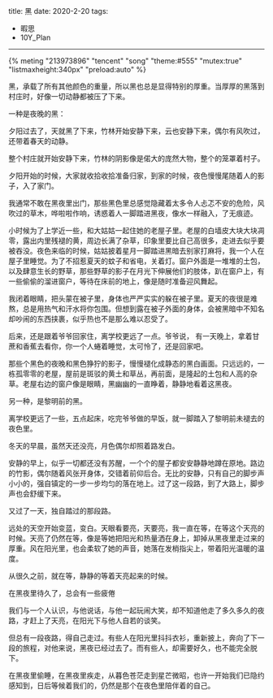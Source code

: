 title: 黑
date: 2020-2-20
tags:
- 暇思
- 10Y_Plan
---
{% meting "213973896" "tencent" "song" "theme:#555" "mutex:true" "listmaxheight:340px" "preload:auto" %}

黑，承载了所有其他颜色的重量，所以黑也总是显得特别的厚重。当厚厚的黑落到村庄时，好像一切动静都被压了下来。

一种是夜晚的黑：

夕阳过去了，天就黑了下来，竹林开始安静下来，云也安静下来，偶尔有风吹过，还带着春天的动静。

整个村庄就开始安静下来，竹林的阴影像是偌大的庞然大物，整个的笼罩着村子。

夕阳开始的时候，大家就收拾收拾准备归家，到家的时候，夜色慢慢尾随着人的影子，入了家门。

我通常不敢在黑夜里出门，那些黑色里总感觉隐藏着太多令人忐忑不安的危险，风吹过的草木，哗啦啦作响，诱惑着人一脚踏进黑夜，像水一样融入，了无痕迹。

小时候为了上学近一些，和大姑姑一起住她的老屋子里。老屋的白墙皮大块大块凋零，露出内里残褪的黄，周边长满了杂草，印象里要比自己高很多，走进去似乎要被吞没。夜色来临的时候，姑姑披着星月一脚踏进黑暗去别家打麻将，我一个人在屋子里睡觉。为了不招惹夏天的蚊子和省电，关着灯。窗户外面是一堆堆的土包，以及肆意生长的野草，那些野草的影子在月光下伸展他们的肢体，趴在窗户上，有一些偷偷的溜进窗户，等待在床前的地上，像是随时准备迎风舞起。
<!---more--->
我闭着眼睛，把头蒙在被子里，身体也严严实实的躲在被子里。夏天的夜很是难熬，总是用热气和汗水将你包围。但想到露在被子外面的身体，会被黑暗中不知名却吵闹的东西挟裹，似乎热也不是那么难以忍受了。

后来，还是跟着爷爷回家住，离学校更远了一点。爷爷说，
有一天晚上，拿着甘蔗和香蕉去看你，你一个人蜷着睡觉，太可怜了，还是回家吧。

那些个黑色的夜晚和黑色狰狞的影子，慢慢褪化成静态的黑白画面。只远远的，一栋孤零零的老屋，屋前是斑驳的黄土和草丛，再前面，是隆起的土包和人高的杂草。老屋右边的窗户像是眼睛，黑幽幽的一直睁着，静静地看着这黑夜。

另一种，是黎明前的黑。

离学校更远了一些，五点起床，吃完爷爷做的早饭，就一脚踏入了黎明前未褪去的夜色里。

冬天的早晨，虽然天还没亮，月色偶尔却照着路发白。

安静的早上，似乎一切都还没有苏醒，一个个的屋子都安安静静地蹲在原地。路边的竹影，偶尔随着风张开身体，交错着前仰后合。无比的安静，只有自己的脚步声小小的，强自镇定的一步一步均匀的落在地上。过了这一段路，到了大路上，脚步声也会舒缓下来。

又过了一天，独自踏过的那段路。

远处的天空开始变蓝，变白。天眼看要亮，天要亮，我一直在等，在等这个天亮的时候。天亮了仍然在等，像是等她把阳光和热量洒在身上，卸掉从黑夜里走过来的厚重。风在阳光里，也会柔软了她的声音，她落在发梢指尖上，带着阳光温暖的温度。

从很久之前，就在等，静静的等着天亮起来的时候。

在黑夜里待久了，总会有一些疲倦


我们与一个人认识，与他说话，与他一起玩闹大笑，却不知道他走了多久多久的夜路，才赶上了天亮，在阳光下与他人自若的谈笑。

但总有一段夜路，得自己走过。有些人在阳光里抖抖衣衫，重新披上，奔向了下一段的旅程，对他来说，黑夜已经过去了。而有些人，却需要好久，也不能完全脱下。

在黑夜里偷睡，在黑夜里疾走，从暮色苍茫走到星芒微昭，也许一开始我们已隐约感知到，日后等候着我们的，仍然是那个在夜色里陪伴着的自己。


























